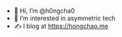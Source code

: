 - 👋 Hi, I’m @h0ngcha0
- 👀 I’m interested in asymmetric tech
- ✍️ I blog at https://hongchao.me

<!---
h0ngcha0/h0ngcha0 is a ✨ special ✨ repository because its `README.md` (this file) appears on your GitHub profile.
You can click the Preview link to take a look at your changes.
--->
